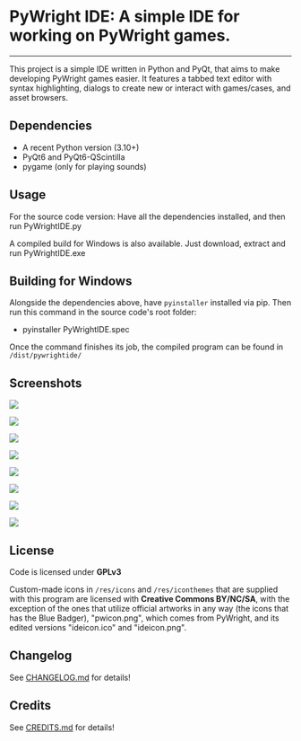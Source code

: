 # PyWright IDE: A simple IDE for working on PyWright games.

---

This project is a simple IDE written in Python and PyQt, that aims to make developing PyWright games easier. It features a tabbed text editor with syntax highlighting, dialogs to create new or interact with games/cases, and asset browsers.

## Dependencies

* A recent Python version (3.10+)
* PyQt6 and PyQt6-QScintilla
* pygame (only for playing sounds)

## Usage

For the source code version: Have all the dependencies installed, and then run PyWrightIDE.py

A compiled build for Windows is also available. Just download, extract and run PyWrightIDE.exe

## Building for Windows

Alongside the dependencies above, have `pyinstaller` installed via pip. Then run this command in the source code's root folder:

* pyinstaller PyWrightIDE.spec

Once the command finishes its job, the compiled program can be found in `/dist/pywrightide/`

## Screenshots

![](https://i.imgur.com/ZOMY6HP.png)

![](https://i.imgur.com/BniCVT0.png)

![](https://i.imgur.com/A9Wx2Ie.png)

![](https://i.imgur.com/Lv8cGeH.png)

![](https://i.imgur.com/nMzfyJI.png)

![](https://i.imgur.com/JGZRt1F.png)

![](https://i.imgur.com/iwvxCtj.png)

![](https://i.imgur.com/9go62w2.png)

## License

Code is licensed under **GPLv3**

Custom-made icons in `/res/icons` and `/res/iconthemes` that are supplied with this program are licensed with **Creative Commons BY/NC/SA**, with the exception of the ones that utilize official artworks in any way
(the icons that has the Blue Badger), "pwicon.png", which comes from PyWright, and its edited versions "ideicon.ico" and "ideicon.png".

## Changelog

See [CHANGELOG.md](CHANGELOG.md) for details!

## Credits

See [CREDITS.md](CREDITS.md) for details!